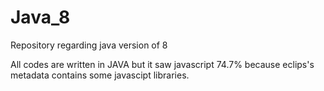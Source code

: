 # Java_8

Repository regarding java version of 8

All codes are written in JAVA but it saw javascript 74.7%
because eclips's metadata contains some javascipt libraries.
